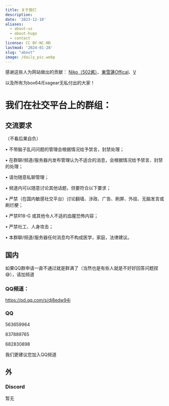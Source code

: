 ```yaml
---
title: 关于我们
description: 
date: '2023-12-10'
aliases:
  - about-us
  - about-hugo
  - contact
license: CC BY-NC-ND
lastmod: '2024-01-28'
slug: "about"
image: /daily_pic.webp
---
```


感谢这些人为网站做出的贡献：
[Niko（502酱）](https://github.com/502BADGATEWAY-Official)、[東雪蓮Offical](https://space.bilibili.com/696475762)、[V](https://space.bilibili.com/1722765856)

以及所有为box64/Exagear无私付出的大家！

# 我们在社交平台上的群组：

## 交流要求
（不看后果自负）

• 不带脑子乱问问题的管理会根据情况给予禁言，封禁处理；

• 在群聊/频道/服务器内发布管理认为不适合的消息，会根据情况给予禁言、封禁的处理；

• 请勿随意私聊管理；

• 频道内可以随意讨论其他话题，但要符合以下要求；

• 严禁（在国内敏感社交平台）讨论翻墙、涉政、广告、刷屏、外挂、无脑发言或刷烂梗；

• 严禁R18-G 或其他令人不适的血腥恐怖内容；

• 严禁社工、人身攻击；

• 本群聊/频道/服务器任何消息均不构成医学，家庭，法律建议。


## 国内

如果QQ群申请一直不通过就是群满了（当然也是有些人就是不好好回答问题捏😅），请加频道
### QQ频道：
https://pd.qq.com/s/dj8edw94i

### QQ
563659964

837889765

682830898

我们更建议您加入QQ频道

## 外

### Discord
暂无